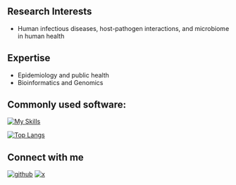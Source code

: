## Research Interests

- Human infectious diseases, host-pathogen interactions, and microbiome in human health

## Expertise

- Epidemiology and public health
- Bioinformatics and Genomics

## Commonly used software:
[![My Skills](https://skillicons.dev/icons?i=r,python,vscode,linux,git,anaconda&perline=3)](https://skillicons.dev)


[![Top Langs](https://github-readme-stats.vercel.app/api/top-langs/?username=azmigueldario&size_weight=0.5&count_weight=0.5&hide=html&layout=compact&langs_count=8)](https://github.com/azmigueldario/github-readme-stats)


## Connect with me 

[![github](https://skillicons.dev/icons?i=github)](https://github.com/azmigueldario)
[![x](https://skillicons.dev/icons?i=linkedin)](https://www.linkedin.com/in/miguel-prieto-1b851416a/)
